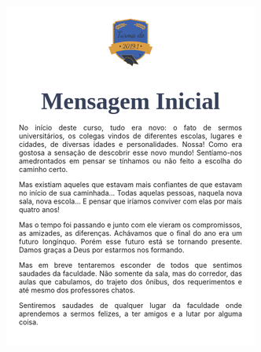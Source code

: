

<style>

body { 
  background-image: url("../imagens/fundo7.png");
  background-repeat: no-repeat;
  background-attachment: fixed;
  background-position: center; 
}

#example3 {
  border-radius: 6px;
  padding: 25px;
  background-color: white;
  background-repeat: no-repeat;
  background-origin: content-box;
  background-position: center;
}

.alert {
  padding: 20px;
  background-color: #f44336;
  color: white;
}

.closebtn {
  margin-left: 15px;
  color: white;
  font-weight: bold;
  float: right;
  font-size: 22px;
  line-height: 20px;
  cursor: pointer;
  transition: 0.3s;
}

.closebtn:hover {
  color: black;
}
</style>

<link href="https://fonts.googleapis.com/css?family=Dancing+Script&display=swap" rel="stylesheet">

<div id="example3">
<center><img src="../imagens/turma2.png" style="width:20%"/></center>


<center> 


<h1 style="font-family:'Dancing Script', cursive; color:#38425B;"><font size="12"><strong>Mensagem Inicial</strong></font></h1>

<p style="text-align: justify;">

</p>



<p style="text-align: justify;">
No início deste curso, tudo era novo: o fato de sermos universitários, os colegas vindos de diferentes escolas, lugares e cidades, de diversas idades e personalidades. Nossa! Como era gostosa a sensação de descobrir esse novo mundo! Sentíamo-nos amedrontados em pensar se tínhamos ou não feito a escolha do caminho certo.</p>

<p style="text-align: justify;">
Mas existiam aqueles que estavam mais confiantes de que estavam no início de sua caminhada… Todas aquelas pessoas, naquela nova sala, nova escola… E pensar que iríamos conviver com elas por mais quatro anos!</p>

<p style="text-align: justify;">
Mas o tempo foi passando e junto com ele vieram os compromissos, as amizades, as diferenças. Achávamos que o final do ano era um futuro longínquo. Porém esse futuro está se tornando presente. Damos graças a Deus por estarmos nos formando.</p>

<p style="text-align: justify;">
Mas em breve tentaremos esconder de todos que sentimos saudades da faculdade. Não somente da sala, mas do corredor, das aulas que cabulamos, do trajeto dos ônibus, dos requerimentos e até mesmo dos professores chatos.</p>

<p style="text-align: justify;">
Sentiremos saudades de qualquer lugar da faculdade onde aprendemos a sermos felizes, a ter amigos e a lutar por alguma coisa.</p>

</div>


